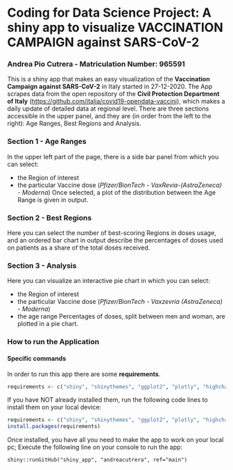 # Coding for Data Science Project: A shiny app to visualize VACCINATION CAMPAIGN against SARS-CoV-2
### Andrea Pio Cutrera - Matriculation Number: 965591

This is a shiny app that makes an easy visualization of the **Vaccination Campaign against SARS-CoV-2** in Italy started in 27-12-2020.
The App scrapes data from the open repository of the **Civil Protection Department of Italy** (<https://github.com/italia/covid19-opendata-vaccini>), which makes a daily update of detailed data at regional level.
There are three sections accessible in the upper panel, and they are (in order from the left to the right): Age Ranges, Best Regions and Analysis.
### Section 1 - Age Ranges
In the upper left part of the page, there is a side bar panel from which you can select:
- the Region of interest
- the particular Vaccine dose (_Pfizer/BionTech - VaxRevia-(AstraZeneca) - Moderna_)
Once selected, a plot of the distribution between the Age Range is given in output.
### Section 2 - Best Regions
Here you can select the number of best-scoring Regions in doses usage, and an ordered bar chart in output describe the percentages of doses used on patients as a share of the total doses received.
### Section 3 - Analysis
Here you can visualize an interactive pie chart in which you can select:
- the Region of interest
- the particular Vaccine dose (_Pfizer/BionTech - Vaxzevria (AstraZeneca) - Moderna_)
- the age range
Percentages of doses, split between men and woman, are plotted in a pie chart.
### How to run the Application
#### Specific commands
In order to run this app there are some **requirements**. 
```R
requirements <- c("shiny", "shinythemes", "ggplot2", "plotly", "highcharter")
```
If you have NOT already installed them, run the following code lines to install them on your local device:
```R
requirements <- c("shiny", "shinythemes", "ggplot2", "plotly", "highcharter")
install.packages(requirements)
```
Once installed, you have all you need to make the app to work on your local pc; 
Execute the following line on your console to run the app:
```
shiny::runGitHub("shiny_app", "andreacutrera", ref="main")
```









